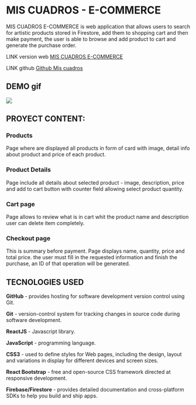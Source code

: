 
# MIS CUADROS - E-COMMERCE

MIS CUADROS E-COMMERCE is web application that allows users to search for artistic products stored in Firestore, add them to shopping cart and then make payment, the user is able to browse and add product to cart and generate the purchase order.

LINK version web [MIS CUADROS E-COMMERCE](https://danieldavidcolque.github.io/mis-cuadros)

LINK github [Github Mis cuadros](https://github.com/danieldavidcolque/mis-cuadros.git)

## DEMO gif

![](https://firebasestorage.googleapis.com/v0/b/miscuadros-ecommerce.appspot.com/o/Recording%202022-10-28%20at%2022.40.24.gif?alt=media&token=8c1fca19-787e-43a2-9741-a8b03976efc6)

## PROYECT CONTENT:
### **Products**
Page where are displayed all products in form of card with image, detail info about product and price of each product.
### **Product Details**
Page include all details about selected product - image, description, price and add to cart button with counter field allowing select product quantity.
### **Cart page**
Page allows to review what is in cart whit the product name and description user can delete item completely. 
### **Checkout page**
This is summary before payment. Page displays name, quantity, price and total price. the user must fill in the requested information and finish the purchase, an ID of that operation will be generated.

## TECNOLOGIES USED

**GitHub** - provides hosting for software development version control using Git.

**Git** - version-control system for tracking changes in source code during software development.

**ReactJS** - Javascript library.

**JavaScript** - programming language.

**CSS3** - used to define styles for Web pages, including the design, layout and variations in display for different devices and screen sizes.

 **React Bootstrap** - free and open-source CSS framework directed at responsive development.

**Firebase/Firestore** - provides detailed documentation and cross-platform SDKs to help you build and ship apps.